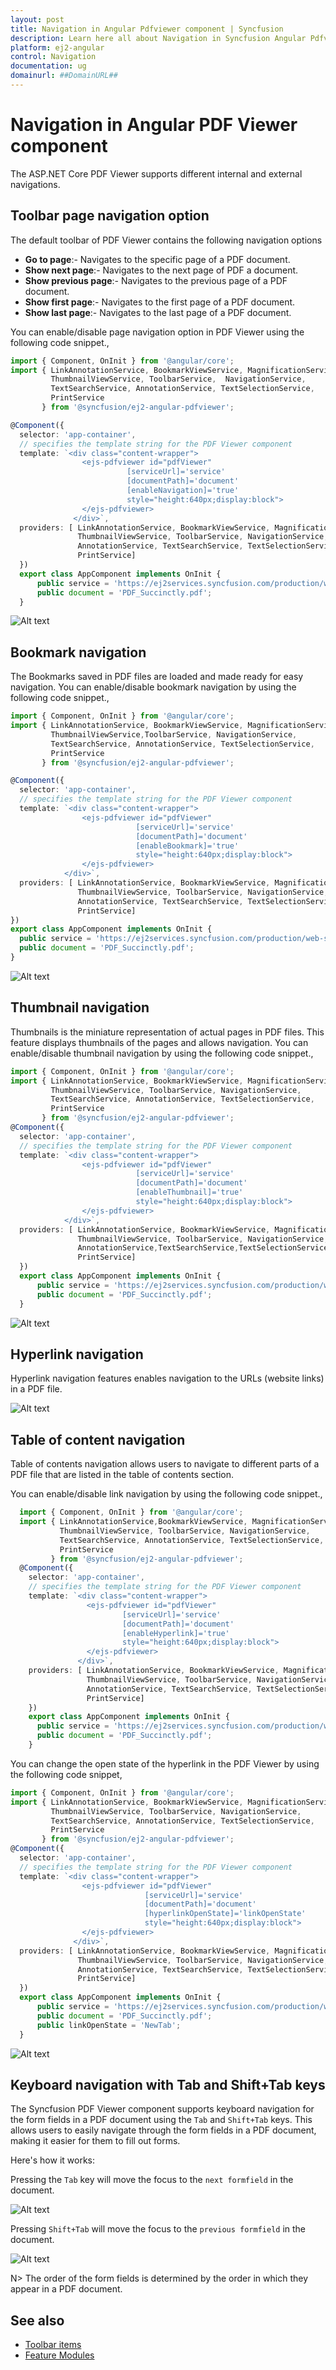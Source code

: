 ```yaml
---
layout: post
title: Navigation in Angular Pdfviewer component | Syncfusion
description: Learn here all about Navigation in Syncfusion Angular Pdfviewer component of Syncfusion Essential JS 2 and more.
platform: ej2-angular
control: Navigation 
documentation: ug
domainurl: ##DomainURL##
---
```


# Navigation in Angular PDF Viewer component

The ASP.NET Core PDF Viewer supports different internal and external navigations.

## Toolbar page navigation option

The default toolbar of PDF Viewer contains the following navigation options

* **Go to page**:- Navigates to the specific page of a PDF document.
* **Show next page**:- Navigates to the next page of PDF a document.
* **Show previous page**:- Navigates to the previous page of a PDF document.
* **Show first page**:-  Navigates to the first page of a PDF document.
* **Show last page**:- Navigates to the last page of a PDF document.

You can enable/disable page navigation option in PDF Viewer using the following code snippet.,

```typescript
import { Component, OnInit } from '@angular/core';
import { LinkAnnotationService, BookmarkViewService, MagnificationService,
         ThumbnailViewService, ToolbarService,  NavigationService,
         TextSearchService, AnnotationService, TextSelectionService,
         PrintService
       } from '@syncfusion/ej2-angular-pdfviewer';

@Component({
  selector: 'app-container',
  // specifies the template string for the PDF Viewer component
  template: `<div class="content-wrapper">
                <ejs-pdfviewer id="pdfViewer"
                          [serviceUrl]='service'
                          [documentPath]='document'
                          [enableNavigation]='true'
                          style="height:640px;display:block">
                </ejs-pdfviewer>
              </div>`,
  providers: [ LinkAnnotationService, BookmarkViewService, MagnificationService,
               ThumbnailViewService, ToolbarService, NavigationService,
               AnnotationService, TextSearchService, TextSelectionService,
               PrintService]
  })
  export class AppComponent implements OnInit {
      public service = 'https://ej2services.syncfusion.com/production/web-services/api/pdfviewer';
      public document = 'PDF_Succinctly.pdf';
  }
```

![Alt text](images/navigation.png)

## Bookmark navigation

The Bookmarks saved in PDF files are loaded and made ready for easy navigation.
You can enable/disable bookmark navigation by using the following code snippet.,

```typescript
import { Component, OnInit } from '@angular/core';
import { LinkAnnotationService, BookmarkViewService, MagnificationService,
         ThumbnailViewService,ToolbarService, NavigationService,
         TextSearchService, AnnotationService, TextSelectionService,
         PrintService
       } from '@syncfusion/ej2-angular-pdfviewer';

@Component({
  selector: 'app-container',
  // specifies the template string for the PDF Viewer component
  template: `<div class="content-wrapper">
                <ejs-pdfviewer id="pdfViewer"
                            [serviceUrl]='service'
                            [documentPath]='document'
                            [enableBookmark]='true'
                            style="height:640px;display:block">
                </ejs-pdfviewer>
            </div>`,
  providers: [ LinkAnnotationService, BookmarkViewService, MagnificationService,
               ThumbnailViewService, ToolbarService, NavigationService,
               AnnotationService, TextSearchService, TextSelectionService,
               PrintService]
})
export class AppComponent implements OnInit {
  public service = 'https://ej2services.syncfusion.com/production/web-services/api/pdfviewer';
  public document = 'PDF_Succinctly.pdf';
}
```

![Alt text](images/bookmark.png)

## Thumbnail navigation

Thumbnails is the miniature representation of actual pages in PDF files. This feature displays thumbnails of the pages and allows navigation.
You can enable/disable thumbnail navigation by using the following code snippet.,

```typescript
import { Component, OnInit } from '@angular/core';
import { LinkAnnotationService, BookmarkViewService, MagnificationService,
         ThumbnailViewService, ToolbarService, NavigationService,
         TextSearchService, AnnotationService, TextSelectionService,
         PrintService
       } from '@syncfusion/ej2-angular-pdfviewer';
@Component({
  selector: 'app-container',
  // specifies the template string for the PDF Viewer component
  template: `<div class="content-wrapper">
                <ejs-pdfviewer id="pdfViewer"
                            [serviceUrl]='service'
                            [documentPath]='document'
                            [enableThumbnail]='true'
                            style="height:640px;display:block">
                </ejs-pdfviewer>
            </div>`,
  providers: [ LinkAnnotationService, BookmarkViewService, MagnificationService,
               ThumbnailViewService, ToolbarService, NavigationService,
               AnnotationService,TextSearchService,TextSelectionService,
               PrintService]
  })
  export class AppComponent implements OnInit {
      public service = 'https://ej2services.syncfusion.com/production/web-services/api/pdfviewer';
      public document = 'PDF_Succinctly.pdf';
  }
```

![Alt text](images/thumbnail.png)

## Hyperlink navigation

Hyperlink navigation features enables navigation to the URLs (website links) in a PDF file.

![Alt text](images/link.png)

## Table of content navigation

Table of contents navigation allows users to navigate to different parts of a PDF file that are listed in the table of contents section.

You can enable/disable link navigation by using the following code snippet.,

```typescript
  import { Component, OnInit } from '@angular/core';
  import { LinkAnnotationService,BookmarkViewService, MagnificationService,
           ThumbnailViewService, ToolbarService, NavigationService,
           TextSearchService, AnnotationService, TextSelectionService,
           PrintService
         } from '@syncfusion/ej2-angular-pdfviewer';
  @Component({
    selector: 'app-container',
    // specifies the template string for the PDF Viewer component
    template: `<div class="content-wrapper">
                 <ejs-pdfviewer id="pdfViewer"
                         [serviceUrl]='service'
                         [documentPath]='document'
                         [enableHyperlink]='true'
                         style="height:640px;display:block">
                 </ejs-pdfviewer>
               </div>`,
    providers: [ LinkAnnotationService, BookmarkViewService, MagnificationService,
                 ThumbnailViewService, ToolbarService, NavigationService,
                 AnnotationService, TextSearchService, TextSelectionService,
                 PrintService]
    })
    export class AppComponent implements OnInit {
      public service = 'https://ej2services.syncfusion.com/production/web-services/api/pdfviewer';
      public document = 'PDF_Succinctly.pdf';
    }
```

You can change the open state of the hyperlink in the PDF Viewer by using the following code snippet,

```typescript
import { Component, OnInit } from '@angular/core';
import { LinkAnnotationService, BookmarkViewService, MagnificationService,
         ThumbnailViewService, ToolbarService, NavigationService,
         TextSearchService, AnnotationService, TextSelectionService,
         PrintService
       } from '@syncfusion/ej2-angular-pdfviewer';
@Component({
  selector: 'app-container',
  // specifies the template string for the PDF Viewer component
  template: `<div class="content-wrapper">
                <ejs-pdfviewer id="pdfViewer"
                              [serviceUrl]='service'
                              [documentPath]='document'
                              [hyperlinkOpenState]='linkOpenState'
                              style="height:640px;display:block">
                </ejs-pdfviewer>
              </div>`,
  providers: [ LinkAnnotationService, BookmarkViewService, MagnificationService,
               ThumbnailViewService, ToolbarService, NavigationService,
               AnnotationService, TextSearchService, TextSelectionService,
               PrintService]
  })
  export class AppComponent implements OnInit {
      public service = 'https://ej2services.syncfusion.com/production/web-services/api/pdfviewer';
      public document = 'PDF_Succinctly.pdf';
      public linkOpenState = 'NewTab';
  }
```

![Alt text](images/toc.png)

## Keyboard navigation with Tab and Shift+Tab keys

The Syncfusion PDF Viewer component supports keyboard navigation for the form fields in a PDF document using the `Tab` and `Shift+Tab` keys. This allows users to easily navigate through the form fields in a PDF document, making it easier for them to fill out forms.

Here's how it works:

Pressing the `Tab` key will move the focus to the `next formfield` in the document.

![Alt text](images/tab.gif)

Pressing `Shift+Tab` will move the focus to the `previous formfield` in the document.

![Alt text](images/shift+tab.gif)

N> The order of the form fields is determined by the order in which they appear in a PDF document.

## See also

* [Toolbar items](./toolbar)
* [Feature Modules](./feature-module)
